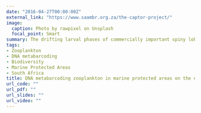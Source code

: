 ```yaml
---
date: "2016-04-27T00:00:00Z"
external_link: "https://www.saambr.org.za/the-captor-project/"
image:
  caption: Photo by rawpixel on Unsplash
  focal_point: Smart
summary: The drifting larval phases of commercially important spiny lobsters, crabs, prawns and fishes form part of the marine zooplankton in the coastal waters of KZN. They are small (often microscopic), and often occur in very large numbers and very different types of species – hence they are difficult and time-consuming to identify and count using a microscope and traditional sorting methods. Zooplankton abundance and species composition are vulnerable to changes in their environment, such as the strength and direction of ocean currents, and water temperature and chemistry, and they typically respond rapidly to these factors. The project will investigate DNA metabarcoding as a powerful new tool to assess the biodiversity of zooplankton, particularly in Marine Protected Areas. DNA metabarcoding is a molecular method that uses universal genetic markers to obtain information on the various sequences of DNA from all organisms in a sample, such as in the mix of plankton obtained from towing fine-mesh nets. The DNA is matched to reference (known) sequences stored on online databases, such as GenBank and the Barcode of Life. The presence and abundance of the different types of zooplankton in samples captured by these nets will be compared spatially (to identify areas with high abundance and species composition), seasonally (to determine pulses) and inter-annually (to determine long-term trends relative to environmental change).
tags:
- Zooplankton
- DNA metabarcoding
- Biodiversity
- Marine Protected Areas
- South Africa
title: DNA metabarcoding zooplankton in marine protected areas on the east coast of South Africa
url_code: ""
url_pdf: ""
url_slides: ""
url_video: ""
---
```


